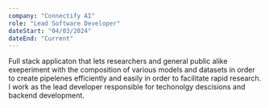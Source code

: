 ```yaml
---
company: "Connectify AI"
role: "Lead Software Developer"
dateStart: "04/03/2024"
dateEnd: "Current"
---
```


Full stack applicaton that lets researchers and general public alike exeperiment
with the composition of various models and datasets in order to create pipelenes
efficiently and easily in order to facilitate rapid research. I work as the lead
developer responsible for techonolgy descisions and backend development. 
